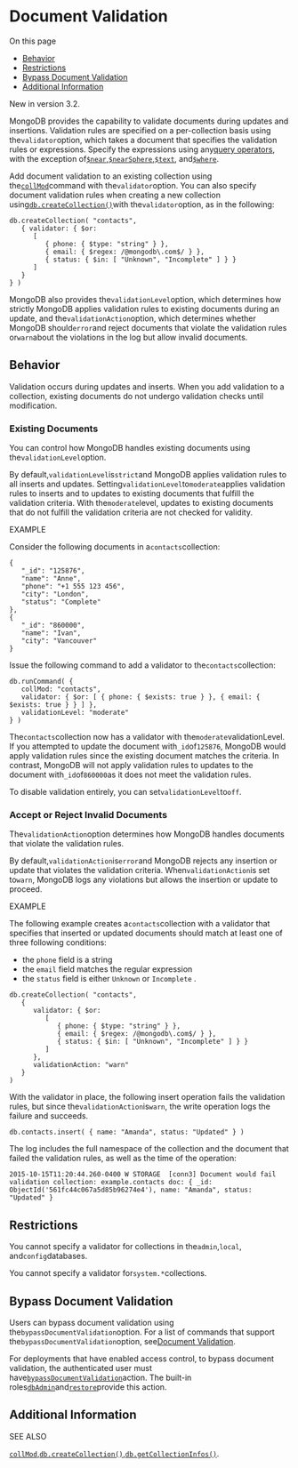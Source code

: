 # Document Validation

On this page

* [Behavior](https://docs.mongodb.com/manual/core/document-validation/#behavior)
* [Restrictions](https://docs.mongodb.com/manual/core/document-validation/#restrictions)
* [Bypass Document Validation](https://docs.mongodb.com/manual/core/document-validation/#bypass-document-validation)
* [Additional Information](https://docs.mongodb.com/manual/core/document-validation/#additional-information)

New in version 3.2.

MongoDB provides the capability to validate documents during updates and insertions. Validation rules are specified on a per-collection basis using the`validator`option, which takes a document that specifies the validation rules or expressions. Specify the expressions using any[query operators](https://docs.mongodb.com/manual/reference/operator/query/#query-selectors), with the exception of[`$near`](https://docs.mongodb.com/manual/reference/operator/query/near/#op._S_near),[`$nearSphere`](https://docs.mongodb.com/manual/reference/operator/query/nearSphere/#op._S_nearSphere),[`$text`](https://docs.mongodb.com/manual/reference/operator/query/text/#op._S_text), and[`$where`](https://docs.mongodb.com/manual/reference/operator/query/where/#op._S_where).

Add document validation to an existing collection using the[`collMod`](https://docs.mongodb.com/manual/reference/command/collMod/#dbcmd.collMod)command with the`validator`option. You can also specify document validation rules when creating a new collection using[`db.createCollection()`](https://docs.mongodb.com/manual/reference/method/db.createCollection/#db.createCollection)with the`validator`option, as in the following:

```
db.createCollection( "contacts",
   { validator: { $or:
      [
         { phone: { $type: "string" } },
         { email: { $regex: /@mongodb\.com$/ } },
         { status: { $in: [ "Unknown", "Incomplete" ] } }
      ]
   }
} )
```

MongoDB also provides the`validationLevel`option, which determines how strictly MongoDB applies validation rules to existing documents during an update, and the`validationAction`option, which determines whether MongoDB should`error`and reject documents that violate the validation rules or`warn`about the violations in the log but allow invalid documents.

## Behavior

Validation occurs during updates and inserts. When you add validation to a collection, existing documents do not undergo validation checks until modification.

### Existing Documents

You can control how MongoDB handles existing documents using the`validationLevel`option.

By default,`validationLevel`is`strict`and MongoDB applies validation rules to all inserts and updates. Setting`validationLevel`to`moderate`applies validation rules to inserts and to updates to existing documents that fulfill the validation criteria. With the`moderate`level, updates to existing documents that do not fulfill the validation criteria are not checked for validity.

EXAMPLE

Consider the following documents in a`contacts`collection:

```
{
   "_id": "125876",
   "name": "Anne",
   "phone": "+1 555 123 456",
   "city": "London",
   "status": "Complete"
},
{
   "_id": "860000",
   "name": "Ivan",
   "city": "Vancouver"
}
```

Issue the following command to add a validator to the`contacts`collection:

```
db.runCommand( {
   collMod: "contacts",
   validator: { $or: [ { phone: { $exists: true } }, { email: { $exists: true } } ] },
   validationLevel: "moderate"
} )
```

The`contacts`collection now has a validator with the`moderate`validationLevel. If you attempted to update the document with`_id`of`125876`, MongoDB would apply validation rules since the existing document matches the criteria. In contrast, MongoDB will not apply validation rules to updates to the document with`_id`of`860000`as it does not meet the validation rules.

To disable validation entirely, you can set`validationLevel`to`off`.

### Accept or Reject Invalid Documents

The`validationAction`option determines how MongoDB handles documents that violate the validation rules.

By default,`validationAction`is`error`and MongoDB rejects any insertion or update that violates the validation criteria. When`validationAction`is set to`warn`, MongoDB logs any violations but allows the insertion or update to proceed.

EXAMPLE

The following example creates a`contacts`collection with a validator that specifies that inserted or updated documents should match at least one of three following conditions:

* the
  `phone`
  field is a string
* the
  `email`
  field matches the regular expression
* the
  `status`
  field is either
  `Unknown`
  or
  `Incomplete`
  .

```
db.createCollection( "contacts",
   {
      validator: { $or:
         [
            { phone: { $type: "string" } },
            { email: { $regex: /@mongodb\.com$/ } },
            { status: { $in: [ "Unknown", "Incomplete" ] } }
         ]
      },
      validationAction: "warn"
   }
)
```

With the validator in place, the following insert operation fails the validation rules, but since the`validationAction`is`warn`, the write operation logs the failure and succeeds.

```
db.contacts.insert( { name: "Amanda", status: "Updated" } )
```

The log includes the full namespace of the collection and the document that failed the validation rules, as well as the time of the operation:

```
2015-10-15T11:20:44.260-0400 W STORAGE  [conn3] Document would fail validation collection: example.contacts doc: { _id: ObjectId('561fc44c067a5d85b96274e4'), name: "Amanda", status: "Updated" }
```

## Restrictions

You cannot specify a validator for collections in the`admin`,`local`, and`config`databases.

You cannot specify a validator for`system.*`collections.

## Bypass Document Validation

Users can bypass document validation using the`bypassDocumentValidation`option. For a list of commands that support the`bypassDocumentValidation`option, see[Document Validation](https://docs.mongodb.com/manual/release-notes/3.2/#rel-notes-document-validation).

For deployments that have enabled access control, to bypass document validation, the authenticated user must have[`bypassDocumentValidation`](https://docs.mongodb.com/manual/reference/privilege-actions/#bypassDocumentValidation)action. The built-in roles[`dbAdmin`](https://docs.mongodb.com/manual/reference/built-in-roles/#dbAdmin)and[`restore`](https://docs.mongodb.com/manual/reference/built-in-roles/#restore)provide this action.

## Additional Information

SEE ALSO

[`collMod`](https://docs.mongodb.com/manual/reference/command/collMod/#dbcmd.collMod),[`db.createCollection()`](https://docs.mongodb.com/manual/reference/method/db.createCollection/#db.createCollection),[`db.getCollectionInfos()`](https://docs.mongodb.com/manual/reference/method/db.getCollectionInfos/#db.getCollectionInfos).

  


